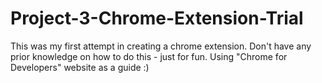# Project-3-Chrome-Extension-Trial
This was my first attempt in creating a chrome extension. Don't have any prior knowledge on how to do this - just for fun. Using "Chrome for Developers" website as a guide :)
